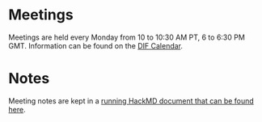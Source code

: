 # Meetings

Meetings are held every Monday from 10 to 10:30 AM PT, 6 to 6:30 PM GMT. Information can be found on the [DIF Calendar](https://bit.ly/dif-calendar).

# Notes
Meeting notes are kept in a [running HackMD document that can be found here](https://hackmd.io/@nAYABIjeTnuvBbRCb4GRBg/BJ505ssu5/edit).